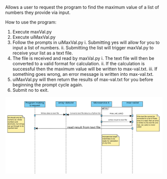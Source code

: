 Allows a user to request the program to find the maximum value of a list of numbers they provide via input.

How to use the program:
1. Execute maxVal.py
2. Execute uiMaxVal.py
3. Follow the prompts in uiMaxVal.py
    i. Submitting yes will allow for you to input a list of numbers.
    ii. Submitting the list will trigger maxVal.py to receive your list as a text file.
4. The file is received and read by maxVal.py
    i. The text file will then be converted to a valid format for calculation.
    ii. If the calculation is successful then the maximum value will be written to max-val.txt.
    iii. If something goes wrong, an error message is written into max-val.txt.
5. uiMaxVal.py will then return the results of max-val.txt for you before beginning the prompt cycle again.
6. Submit no to exit.

![img.png](img.png)